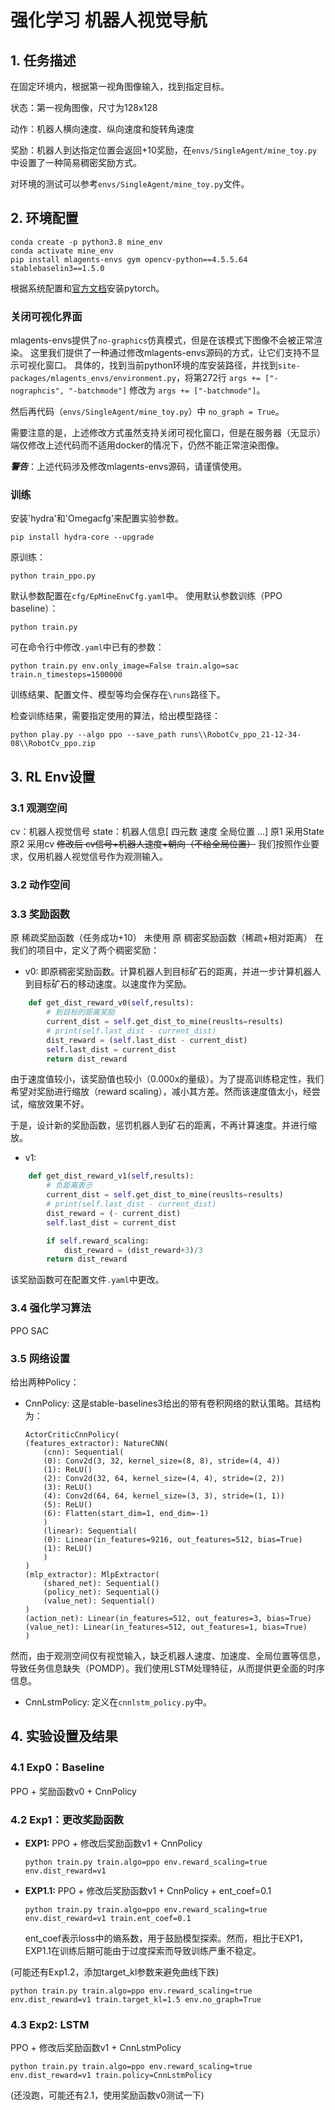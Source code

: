 # 强化学习 机器人视觉导航
## 1. 任务描述
在固定环境内，根据第一视角图像输入，找到指定目标。

状态：第一视角图像，尺寸为128x128

动作：机器人横向速度、纵向速度和旋转角速度

奖励：机器人到达指定位置会返回+10奖励，在`envs/SingleAgent/mine_toy.py`中设置了一种简易稠密奖励方式。

对环境的测试可以参考`envs/SingleAgent/mine_toy.py`文件。

## 2. 环境配置



```
conda create -p python3.8 mine_env
conda activate mine_env
pip install mlagents-envs gym opencv-python==4.5.5.64 stablebaselin3==1.5.0
```

根据系统配置和[官方文档](https://pytorch.org/get-started/locally/)安装pytorch。


### 关闭可视化界面
mlagents-envs提供了`no-graphics`仿真模式，但是在该模式下图像不会被正常渲染。
这里我们提供了一种通过修改mlagents-envs源码的方式，让它们支持不显示可视化窗口。
具体的，找到当前python环境的库安装路径，并找到`site-packages/mlagents_envs/environment.py`，将第272行
`args += ["-nographcis", "-batchmode"]` 修改为 `args += ["-batchmode"]`。

然后再代码（`envs/SingleAgent/mine_toy.py`）中 `no_graph = True`。

需要注意的是，上述修改方式虽然支持关闭可视化窗口，但是在服务器（无显示）端仅修改上述代码而不适用docker的情况下，仍然不能正常渲染图像。

***警告***：上述代码涉及修改mlagents-envs源码，请谨慎使用。


### 训练
安装'hydra'和'Omegacfg'来配置实验参数。
``` 
pip install hydra-core --upgrade
```
原训练：
```
python train_ppo.py
```
默认参数配置在`cfg/EpMineEnvCfg.yaml`中。
使用默认参数训练（PPO baseline）：
```
python train.py 
```
可在命令行中修改`.yaml`中已有的参数：
```
python train.py env.only_image=False train.algo=sac train.n_timesteps=1500000
```
训练结果、配置文件、模型等均会保存在`\runs`路径下。

检查训练结果，需要指定使用的算法，给出模型路径：
```
python play.py --algo ppo --save_path runs\\RobotCv_ppo_21-12-34-08\\RobotCv_ppo.zip
```

## 3. RL Env设置
### 3.1 观测空间
cv：机器人视觉信号
state：机器人信息[ 四元数 速度 全局位置 ...]
原1 采用State 
原2 采用cv
~~修改后 cv信号+机器人速度+朝向（不给全局位置）~~
我们按照作业要求，仅用机器人视觉信号作为观测输入。

### 3.2 动作空间


### 3.3 奖励函数
原 稀疏奖励函数（任务成功+10） 未使用
原 稠密奖励函数（稀疏+相对距离）
在我们的项目中，定义了两个稠密奖励：
- v0: 即原稠密奖励函数。计算机器人到目标矿石的距离，并进一步计算机器人到目标矿石的移动速度。以速度作为奖励。
```python
    def get_dist_reward_v0(self,results):
        # 到目标的距离奖励
        current_dist = self.get_dist_to_mine(reuslts=results)
        # print(self.last_dist - current_dist)
        dist_reward = (self.last_dist - current_dist) 
        self.last_dist = current_dist
        return dist_reward
```
由于速度值较小，该奖励值也较小（0.000x的量级）。为了提高训练稳定性，我们希望对奖励进行缩放（reward scaling），减小其方差。然而该速度值太小，经尝试，缩放效果不好。

于是，设计新的奖励函数，惩罚机器人到矿石的距离，不再计算速度。并进行缩放。
- v1:
```python
    def get_dist_reward_v1(self,results):
        # 负距离表示
        current_dist = self.get_dist_to_mine(reuslts=results)
        # print(self.last_dist - current_dist)
        dist_reward = (- current_dist) 
        self.last_dist = current_dist

        if self.reward_scaling:
            dist_reward = (dist_reward+3)/3
        return dist_reward
```
该奖励函数可在配置文件`.yaml`中更改。

### 3.4 强化学习算法
PPO SAC

### 3.5 网络设置
给出两种Policy：
- CnnPolicy: 这是stable-baselines3给出的带有卷积网络的默认策略。其结构为：
    ```
    ActorCriticCnnPolicy(
    (features_extractor): NatureCNN(
        (cnn): Sequential(
        (0): Conv2d(3, 32, kernel_size=(8, 8), stride=(4, 4))
        (1): ReLU()
        (2): Conv2d(32, 64, kernel_size=(4, 4), stride=(2, 2))
        (3): ReLU()
        (4): Conv2d(64, 64, kernel_size=(3, 3), stride=(1, 1))
        (5): ReLU()
        (6): Flatten(start_dim=1, end_dim=-1)
        )
        (linear): Sequential(
        (0): Linear(in_features=9216, out_features=512, bias=True)
        (1): ReLU()
        )
    )
    (mlp_extractor): MlpExtractor(
        (shared_net): Sequential()
        (policy_net): Sequential()
        (value_net): Sequential()
    )
    (action_net): Linear(in_features=512, out_features=3, bias=True)
    (value_net): Linear(in_features=512, out_features=1, bias=True)
    )
    ```
然而，由于观测空间仅有视觉输入，缺乏机器人速度、加速度、全局位置等信息，导致任务信息缺失（POMDP）。我们使用LSTM处理特征，从而提供更全面的时序信息。
- CnnLstmPolicy: 定义在`cnnlstm_policy.py`中。

## 4. 实验设置及结果

### 4.1 Exp0：Baseline
PPO + 奖励函数v0 + CnnPolicy

### 4.2 Exp1：更改奖励函数

- **EXP1:** PPO + 修改后奖励函数v1 + CnnPolicy
  ```
  python train.py train.algo=ppo env.reward_scaling=true env.dist_reward=v1 
  ```
- **EXP1.1:** PPO + 修改后奖励函数v1 + CnnPolicy + ent_coef=0.1
  ```
  python train.py train.algo=ppo env.reward_scaling=true env.dist_reward=v1 train.ent_coef=0.1
  ```
  ent_coef表示loss中的熵系数，用于鼓励模型探索。然而，相比于EXP1，EXP1.1在训练后期可能由于过度探索而导致训练严重不稳定。

(可能还有Exp1.2，添加target_kl参数来避免曲线下跌)
```
python train.py train.algo=ppo env.reward_scaling=true env.dist_reward=v1 train.target_kl=1.5 env.no_graph=True
```

### 4.3 Exp2: LSTM
PPO + 修改后奖励函数v1 + CnnLstmPolicy
```
python train.py train.algo=ppo env.reward_scaling=true env.dist_reward=v1 train.policy=CnnLstmPolicy
```
(还没跑，可能还有2.1，使用奖励函数v0测试一下)

